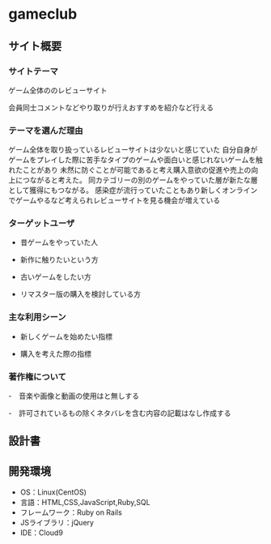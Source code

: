 # gameclub

## サイト概要
### サイトテーマ
ゲーム全体ののレビューサイト

会員同士コメントなどやり取りが行えおすすめを紹介など行える


### テーマを選んだ理由
ゲーム全体を取り扱っているレビューサイトは少ないと感じていた
自分自身がゲームをプレイした際に苦手なタイプのゲームや面白いと感じれないゲームを触れたことがあり
未然に防ぐことが可能であると考え購入意欲の促進や売上の向上につながると考えた。
同カテゴリーの別のゲームをやっていた層が新たな層として獲得にもつながる。
感染症が流行っていたこともあり新しくオンラインでゲームやるなど考えられレビューサイトを見る機会が増えている

### ターゲットユーザ
- 昔ゲームをやっていた人

- 新作に触りたいという方

- 古いゲームをしたい方

- リマスター版の購入を検討している方

### 主な利用シーン
- 新しくゲームを始めたい指標

- 購入を考えた際の指標
### 著作権について
-　音楽や画像と動画の使用はと無しする

-　許可されているもの除くネタバレを含む内容の記載はなし作成する

## 設計書

## 開発環境
- OS：Linux(CentOS)
- 言語：HTML,CSS,JavaScript,Ruby,SQL
- フレームワーク：Ruby on Rails
- JSライブラリ：jQuery
- IDE：Cloud9










